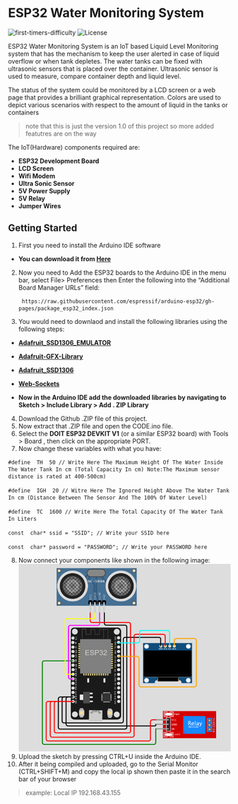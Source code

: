# ESP32 Water Monitoring System
![first-timers-difficulty](https://img.shields.io/badge/First--Timers--Difficulty-friendly-green.svg?logo=github) ![License](https://img.shields.io/badge/License-Open--Source-blue.svg?logo=github)

ESP32 Water Monitoring System is an IoT based Liquid Level Monitoring system that has the mechanism to keep the user alerted in case of liquid overflow or when tank depletes. The water tanks can be fixed with ultrasonic sensors that is placed over the container. Ultrasonic sensor is used to measure, compare container depth and liquid level.

The status of the system could be monitored by a LCD screen or a web page that provides a brilliant graphical representation. Colors are used to depict various scenarios with respect to the amount of liquid in the tanks or containers

> note that this is just the  version 1.0 of this project so more added featutres are on the way

The IoT(Hardware) components required are:

- **ESP32 Development Board**
- **LCD Screen**
- **Wifi Modem**
- **Ultra Sonic Sensor**
- **5V Power Supply**
- **5V Relay**
- **Jumper Wires**

## Getting Started

1. First you need to install the Arduino IDE software
  - **You can download it from **[Here](https://www.arduino.cc/en/software)****
2. Now you need to Add the ESP32 boards to the Arduino IDE in the menu bar, select File> Preferences then Enter the following into the “Additional Board Manager URLs” field:
    
        https://raw.githubusercontent.com/espressif/arduino-esp32/gh-pages/package_esp32_index.json
3. You would need to downlaod and install the following libraries using the following steps:
  - **[Adafruit_SSD1306_EMULATOR](https://github.com/sam-peach/Adafruit_SSD1306_EMULATOR)**
  - **[Adafruit-GFX-Library](https://github.com/adafruit/Adafruit-GFX-Library)**
  - **[Adafruit_SSD1306](https://github.com/adafruit/Adafruit_SSD1306)**
  - **[Web-Sockets](https://www.arduinolibraries.info/libraries/web-sockets)**
  
  - **Now in the Arduino IDE add the downloaded libraries by navigating to
   Sketch > Include Library > Add . ZIP Library**
  4. Download the Github .ZIP file of this project.
  5. Now extract that .ZIP file and open the CODE.ino file.
  6. Select the **DOIT ESP32 DEVKIT V1** (or a similar ESP32 board) with Tools > Board , then click on the appropriate PORT.
  7. Now change these variables with what you have:
   

    #define  TH  50 // Write Here The Maximum Height Of The Water Inside The Water Tank In cm (Total Capacity In cm) Note:The Maximum sensor distance is rated at 400-500cm)
    
    #define  IGH  20 // Witre Here The Ignored Height Above The Water Tank In cm (Distance Between The Sensor And The 100% Of Water Level)
    
    #define  TC  1600 // Write Here The Total Capacity Of The Water Tank In Liters
    
    const  char* ssid = "SSID"; // Write your SSID here
    
    const  char* password = "PASSWORD"; // Write your PASSWORD here
    
    
 8. Now connect your components like shown in the following image:
 ![Montage](https://raw.githubusercontent.com/abderrahman-laid/ESP32-Water-Monitoring-System/main/Montage%20ESP32.png?token=GHSAT0AAAAAACA4M3B4FEG7PM6N6SHA6OC6ZBLNM6A)
 9. Upload the sketch by pressing CTRL+U inside the Arduino IDE.
 10. After it being compiled and uploaded, go to the Serial Monitor (CTRL+SHIFT+M) and copy the local ip shown then paste it in the search bar of your browser
 > example: Local IP 192.168.43.155
